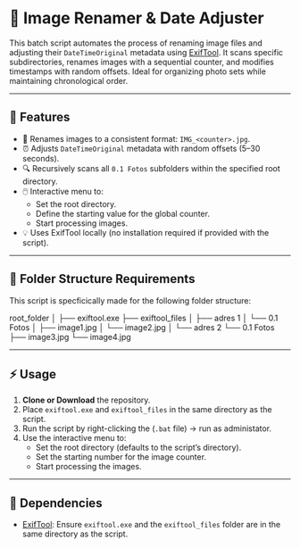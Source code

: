 # 📸 Image Renamer & Date Adjuster

This batch script automates the process of renaming image files and adjusting their `DateTimeOriginal` metadata using [ExifTool](https://exiftool.org/). It scans specific subdirectories, renames images with a sequential counter, and modifies timestamps with random offsets. Ideal for organizing photo sets while maintaining chronological order.

---

## 🚀 Features

- 🔄 Renames images to a consistent format: `IMG_<counter>.jpg`.
- ⏰ Adjusts `DateTimeOriginal` metadata with random offsets (5–30 seconds).
- 🔍 Recursively scans all `0.1 Fotos` subfolders within the specified root directory.
- 🖱️ Interactive menu to:
  - Set the root directory.
  - Define the starting value for the global counter.
  - Start processing images.
- 💡 Uses ExifTool locally (no installation required if provided with the script).

---

## 📂 Folder Structure Requirements

This script is specficically made for the following folder structure:

root_folder
│ ├── exiftool.exe ├── exiftool_files
│ ├── adres 1
│ └── 0.1 Fotos
│ ├── image1.jpg │ └── image2.jpg │ └── adres 2
└── 0.1 Fotos
├── image3.jpg └── image4.jpg

---

## ⚡ Usage

1. **Clone or Download** the repository.
2. Place `exiftool.exe` and `exiftool_files` in the same directory as the script.
3. Run the script by right-clicking the (`.bat` file) -> run as administator.
4. Use the interactive menu to:
   - Set the root directory (defaults to the script’s directory).
   - Set the starting number for the image counter.
   - Start processing the images.

---

## 🔧 Dependencies

- [ExifTool](https://exiftool.org/): Ensure `exiftool.exe` and the `exiftool_files` folder are in the same directory as the script.